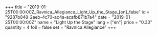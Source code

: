 +++
title = "2019-01-25T00:00:00Z_Ravnica_Allegiance_Light_Up_the_Stage_[en]_false"
id = "9287b848-2aeb-4c70-ac4a-acafb871b7a4"
date = "2019-01-25T00:00:00Z"
name = "Light Up the Stage"
lang = ["en"]
price = "0.33"
quantity = 4
foil = false
set = "Ravnica Allegiance"
+++
